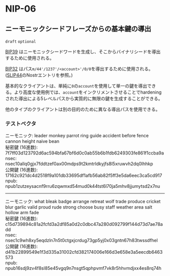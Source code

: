NIP-06
======

ニーモニックシードフレーズからの基本鍵の導出
----------------------------------------------

`draft` `optional`

[BIP39](https://bips.xyz/39) はニーモニックシードワードを生成し、そこからバイナリシードを導出するために使用される。

[BIP32](https://bips.xyz/32) はパス`m/44'/1237'/<account>'/0/0`を導出するために使用される。 ([SLIP44](https://github.com/satoshilabs/slips/blob/master/slip-0044.md)のNostrエントリを参照。)

基本的なクライアントは、単純に`0`の`account`を使用して単一の鍵を導出できる。より高度な使用例では、`account`をインクリメントさせることでhardeningされた導出による5レベルパスから実質的に無限の鍵を生成することができる。

他のタイプのクライアントは別の目的のために異なる導出パスを使用できる。

### テストベクタ

ニーモニック: leader monkey parrot ring guide accident before fence cannon height naive bean\
秘密鍵 (16進数): 7f7ff03d123792d6ac594bfa67bf6d0c0ab55b6b1fdb6249303fe861f1ccba9a\
nsec: nsec10allq0gjx7fddtzef0ax00mdps9t2kmtrldkyjfs8l5xruwvh2dq0lhhkp\
公開鍵 (16進数): 17162c921dc4d2518f9a101db33695df1afb56ab82f5ff3e5da6eec3ca5cd917\
npub: npub1zutzeysacnf9rru6zqwmxd54mud0k44tst6l70ja5mhv8jjumytsd2x7nu

---

ニーモニック: what bleak badge arrange retreat wolf trade produce cricket blur garlic valid proud rude strong choose busy staff weather area salt hollow arm fade\
秘密鍵 (16進数): c15d739894c81a2fcfd3a2df85a0d2c0dbc47a280d092799f144d73d7ae78add\
nsec: nsec1c9wh8xy5eqdzln7n5t0ctgxjcrdug73gp5yj0x03gntn67h83twssdfhel\
公開鍵 (16進数): d41b22899549e1f3d335a31002cfd382174006e166d3e658e3a5eecdb6463573\
npub: npub16sdj9zv4f8sl85e45vgq9n7nsgt5qphpvmf7vk8r5hhvmdjxx4es8rq74h
